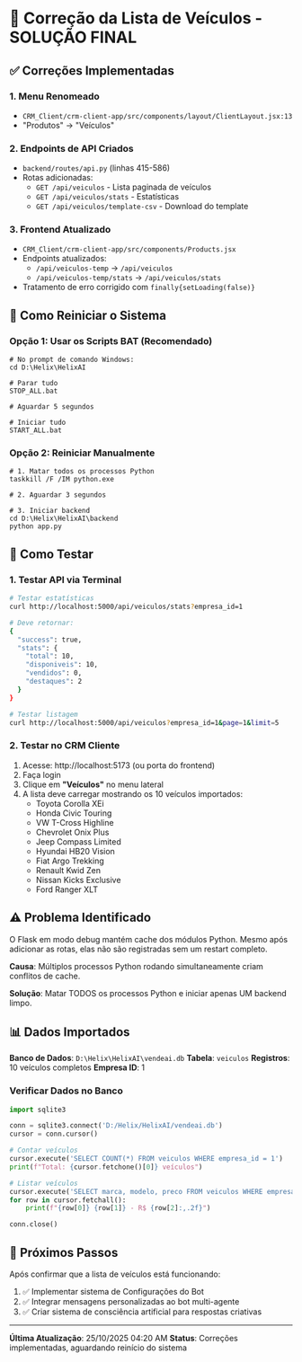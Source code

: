 # 🚗 Correção da Lista de Veículos - SOLUÇÃO FINAL

## ✅ Correções Implementadas

### 1. **Menu Renomeado**
- `CRM_Client/crm-client-app/src/components/layout/ClientLayout.jsx:13`
- "Produtos" → "Veículos"

### 2. **Endpoints de API Criados**
- `backend/routes/api.py` (linhas 415-586)
- Rotas adicionadas:
  - `GET /api/veiculos` - Lista paginada de veículos
  - `GET /api/veiculos/stats` - Estatísticas
  - `GET /api/veiculos/template-csv` - Download do template

### 3. **Frontend Atualizado**
- `CRM_Client/crm-client-app/src/components/Products.jsx`
- Endpoints atualizados:
  - `/api/veiculos-temp` → `/api/veiculos`
  - `/api/veiculos-temp/stats` → `/api/veiculos/stats`
- Tratamento de erro corrigido com `finally{setLoading(false)}`

## 🔧 Como Reiniciar o Sistema

### Opção 1: Usar os Scripts BAT (Recomendado)

```batch
# No prompt de comando Windows:
cd D:\Helix\HelixAI

# Parar tudo
STOP_ALL.bat

# Aguardar 5 segundos

# Iniciar tudo
START_ALL.bat
```

### Opção 2: Reiniciar Manualmente

```batch
# 1. Matar todos os processos Python
taskkill /F /IM python.exe

# 2. Aguardar 3 segundos

# 3. Iniciar backend
cd D:\Helix\HelixAI\backend
python app.py
```

## 🧪 Como Testar

### 1. Testar API via Terminal

```bash
# Testar estatísticas
curl http://localhost:5000/api/veiculos/stats?empresa_id=1

# Deve retornar:
{
  "success": true,
  "stats": {
    "total": 10,
    "disponiveis": 10,
    "vendidos": 0,
    "destaques": 2
  }
}

# Testar listagem
curl http://localhost:5000/api/veiculos?empresa_id=1&page=1&limit=5
```

### 2. Testar no CRM Cliente

1. Acesse: http://localhost:5173 (ou porta do frontend)
2. Faça login
3. Clique em **"Veículos"** no menu lateral
4. A lista deve carregar mostrando os 10 veículos importados:
   - Toyota Corolla XEi
   - Honda Civic Touring
   - VW T-Cross Highline
   - Chevrolet Onix Plus
   - Jeep Compass Limited
   - Hyundai HB20 Vision
   - Fiat Argo Trekking
   - Renault Kwid Zen
   - Nissan Kicks Exclusive
   - Ford Ranger XLT

## ⚠️ Problema Identificado

O Flask em modo debug mantém cache dos módulos Python. Mesmo após adicionar as rotas, elas não são registradas sem um restart completo.

**Causa**: Múltiplos processos Python rodando simultaneamente criam conflitos de cache.

**Solução**: Matar TODOS os processos Python e iniciar apenas UM backend limpo.

## 📊 Dados Importados

**Banco de Dados**: `D:\Helix\HelixAI\vendeai.db`
**Tabela**: `veiculos`
**Registros**: 10 veículos completos
**Empresa ID**: 1

### Verificar Dados no Banco

```python
import sqlite3

conn = sqlite3.connect('D:/Helix/HelixAI/vendeai.db')
cursor = conn.cursor()

# Contar veículos
cursor.execute('SELECT COUNT(*) FROM veiculos WHERE empresa_id = 1')
print(f"Total: {cursor.fetchone()[0]} veículos")

# Listar veículos
cursor.execute('SELECT marca, modelo, preco FROM veiculos WHERE empresa_id = 1 LIMIT 5')
for row in cursor.fetchall():
    print(f"{row[0]} {row[1]} - R$ {row[2]:,.2f}")

conn.close()
```

## 🎯 Próximos Passos

Após confirmar que a lista de veículos está funcionando:

1. ✅ Implementar sistema de Configurações do Bot
2. ✅ Integrar mensagens personalizadas ao bot multi-agente
3. ✅ Criar sistema de consciência artificial para respostas criativas

---

**Última Atualização**: 25/10/2025 04:20 AM
**Status**: Correções implementadas, aguardando reinício do sistema
